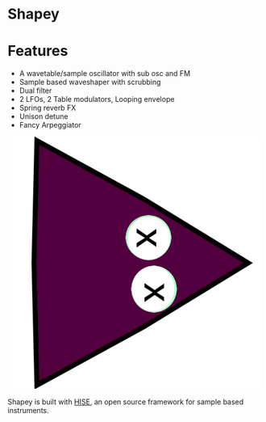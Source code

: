 # Shapey

# Features 

- A wavetable/sample oscillator with sub osc and FM
- Sample based waveshaper with scrubbing
- Dual filter
- 2 LFOs, 2 Table modulators, Looping envelope
- Spring reverb FX
- Unison detune
- Fancy Arpeggiator

![Shapey](https://raw.githubusercontent.com/publicsamples/Shapey/main/Shapey.png)

Shapey is built with [HISE](http://hise.audio), an open source framework for sample based instruments. 
